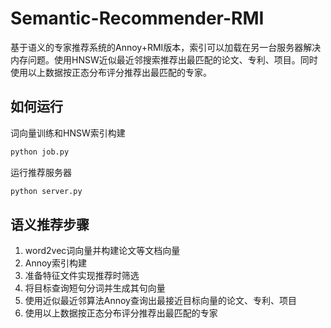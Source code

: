 # Semantic-Recommender-RMI

基于语义的专家推荐系统的Annoy+RMI版本，索引可以加载在另一台服务器解决内存问题。使用HNSW近似最近邻搜索推荐出最匹配的论文、专利、项目。同时使用以上数据按正态分布评分推荐出最匹配的专家。

## 如何运行

词向量训练和HNSW索引构建

```bash
python job.py
```

运行推荐服务器

```bash
python server.py
```

## 语义推荐步骤

1. word2vec词向量并构建论文等文档向量
2. Annoy索引构建
3. 准备特征文件实现推荐时筛选
4. 将目标查询短句分词并生成其句向量
5. 使用近似最近邻算法Annoy查询出最接近目标向量的论文、专利、项目
6. 使用以上数据按正态分布评分推荐出最匹配的专家
